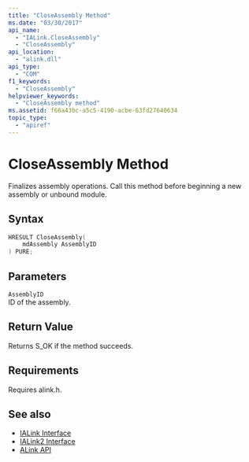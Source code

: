 ```yaml
---
title: "CloseAssembly Method"
ms.date: "03/30/2017"
api_name: 
  - "IALink.CloseAssembly"
  - "CloseAssembly"
api_location: 
  - "alink.dll"
api_type: 
  - "COM"
f1_keywords: 
  - "CloseAssembly"
helpviewer_keywords: 
  - "CloseAssembly method"
ms.assetid: f66a43bc-a5c5-4190-acbe-63fd27640634
topic_type: 
  - "apiref"
---
```

# CloseAssembly Method
Finalizes assembly operations. Call this method before beginning a new assembly or unbound module.  
  
## Syntax  
  
```cpp  
HRESULT CloseAssembly(  
    mdAssembly AssemblyID  
) PURE;  
```  
  
## Parameters  
 `AssemblyID`  
 ID of the assembly.  
  
## Return Value  
 Returns S_OK if the method succeeds.  
  
## Requirements  
 Requires alink.h.  
  
## See also

- [IALink Interface](ialink-interface.md)
- [IALink2 Interface](ialink2-interface.md)
- [ALink API](index.md)
